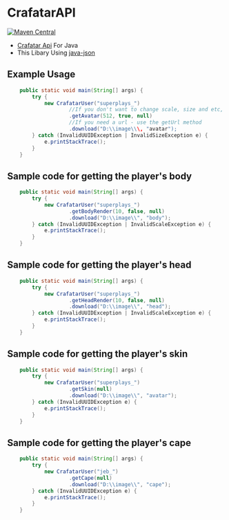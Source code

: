 # CrafatarAPI

[![Maven Central](https://maven-badges.herokuapp.com/maven-central/io.github.expram/CrafatarAPI/badge.svg)](https://maven-badges.herokuapp.com/maven-central/io.github.expram/CrafatarAPI)

* [Crafatar Api](https://crafatar.com/) For Java
* This Libary Using [java-json](http://www.java2s.com/Code/Jar/j/Downloadjavajsonjar.htm)

## Example Usage

```java
    public static void main(String[] args) {
        try {
            new CrafatarUser("superplays_")
                    //If you don't want to change scale, size and etc, use 'null'
                    .getAvatar(512, true, null)
                    //If you need a url - use the getUrl method
                    .download("D:\\image\\\, "avatar");
        } catch (InvalidUUIDException | InvalidSizeException e) {
            e.printStackTrace();
        }
    }
```
## Sample code for getting the player's body

```java
    public static void main(String[] args) {
        try {
            new CrafatarUser("superplays_")
                    .getBodyRender(10, false, null)
                    .download("D:\\image\\", "body");
        } catch (InvalidUUIDException | InvalidScaleException e) {
            e.printStackTrace();
        }
    }
```

## Sample code for getting the player's head

```java
    public static void main(String[] args) {
        try {
            new CrafatarUser("superplays_")
                    .getHeadRender(10, false, null)
                    .download("D:\\image\\", "head");
        } catch (InvalidUUIDException | InvalidScaleException e) {
            e.printStackTrace();
        }
    }
```

## Sample code for getting the player's skin

```java
    public static void main(String[] args) {
        try {
            new CrafatarUser("superplays_")
                    .getSkin(null)
                    .download("D:\\image\\", "avatar");
        } catch (InvalidUUIDException e) {
            e.printStackTrace();
        }
    }
```

## Sample code for getting the player's cape

```java
    public static void main(String[] args) {
        try {
            new CrafatarUser("jeb_")
                    .getCape(null)
                    .download("D:\\image\\", "cape");
        } catch (InvalidUUIDException e) {
            e.printStackTrace();
        }
    }
```
